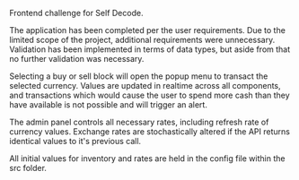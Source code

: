 Frontend challenge for Self Decode.

The application has been completed per the user requirements.
Due to the limited scope of the project, additional requirements were unnecessary.
Validation has been implemented in terms of data types, but aside from that no further validation was necessary.

Selecting a buy or sell block will open the popup menu to transact the selected currency. Values are updated in realtime across all components, and transactions which would cause the user to spend more cash than they have available is not possible and will trigger an alert.

The admin panel controls all necessary rates, including refresh rate of currency values. Exchange rates are stochastically altered if the API returns identical values to it's previous call. 

All initial values for inventory and rates are held in the config file within the src folder.



